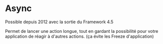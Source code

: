 # Async

Possible depuis 2012 avec la sortie du Framework 4.5

Permet de lancer une action longue, tout en gardant la possibilité pour votre application de réagir à d'autres actions.
(ça évite les Freeze d'application)
